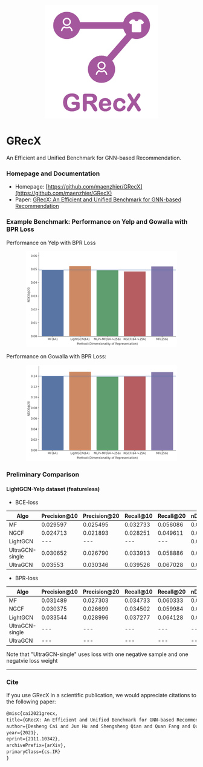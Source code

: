 <p align="center">
<img src="GRecX_LOGO_SQUARE.png" width="300"/>
</p>

# GRecX
An Efficient and Unified Benchmark for GNN-based Recommendation.

### Homepage and Documentation

+ Homepage: [https://github.com/maenzhier/GRecX](https://github.com/maenzhier/GRecX)
+ Paper: [GRecX: An Efficient and Unified Benchmark for GNN-based Recommendation](https://arxiv.org/pdf/2111.10342.pdf)


### Example Benchmark: Performance on Yelp and Gowalla with BPR Loss

Performance on Yelp with BPR Loss
<p align="center">
<img src="plots/bpr_yelp.png" width="400"/>
</p>


Performance on Gowalla with BPR Loss:
<p align="center">
<img src="plots/bpr_gowalla.png" width="400"/>
</p>



### Preliminary Comparison


#### LightGCN-Yelp dataset (featureless)

[comment]: <> (| Algo | nDCG@20 | recall@20 | precision@20 |)

[comment]: <> (| --- | --- | --- | --- | )

[comment]: <> (| NGCF | 0.04118 | 0.02302 | 0.05034 |)

[comment]: <> (| lightGCN| 0.05260 | 0.06397 | 0.02876 |)

[comment]: <> (| UltraGCN &#40;oc&#41; | 0.03408 | 0.04154 | 0.01928 |)

[comment]: <> (| our-UltraGCN | 0.03540 | --- | --- |)

[comment]: <> (Note that: oc means orignal code with negative_num=1  and negative_weight=1. )

* BCE-loss

[comment]: <> (| Algo | nDCG@5 | nDCG@10 | nDCG@15 | nDCG@20 |)

[comment]: <> (| --- | --- | --- | --- | --- |)

[comment]: <> (| MF| 0.031168 | 0.033510 | 0.037817 | 0.042061 &#40;epoch:1300&#41; |)

[comment]: <> (| our-lightGCN| 0.034872 | 0.037350 | 0.041520 | 0.045872 &#40;epoch:1300&#41; |)

| Algo | Precision@10 | Precision@20 | Recall@10 | Recall@20 | nDCG@10 | nDCG@20 |
| --- | --- | --- | --- | --- | --- | --- |
| MF |  0.029597 | 0.025495 | 0.032733 | 0.056086 | 0.037332  | 0.045805 |
| NGCF | 0.024713 | 0.021893 | 0.028251 | 0.049611 | 0.031357 | 0.039549 |
| LightGCN | --- | --- | --- | --- | 0.037350 | 0.045872 |
| UltraGCN-single | 0.030652 |  0.026790 | 0.033913 | 0.058886 | 0.038576 | 0.047766 |
| UltraGCN | 0.03553 |  0.030346 | 0.039526 | 0.067028 | 0.045365 | 0.055376 |

* BPR-loss

[comment]: <> (| Algo | nDCG@5 | nDCG@10 | nDCG@15 | nDCG@20 |)

[comment]: <> (| --- | --- | --- | --- | --- |)

[comment]: <> (| MF| 0.034672 | 0.037321 | 0.041864 | 0.046112 |)

[comment]: <> (| our-lightGCN| 0.040223 | 0.042649 | 0.047568 | 0.052569 &#40;epoch:760&#41; |)


| Algo | Precision@10 | Precision@20 | Recall@10 | Recall@20 | nDCG@10 | nDCG@20 |
| --- | --- | --- | --- | --- | --- | --- |
| MF |  0.031489 | 0.027303 | 0.034733 | 0.060333 | 0.040103 | 0.049406 |
| NGCF | 0.030375 | 0.026699 | 0.034502 | 0.059984 | 0.038732 | 0.048351 |
| LightGCN | 0.033544 | 0.028996 | 0.037277 | 0.064128 | 0.042907 | 0.052667 |
| UltraGCN-single | --- | --- | --- | --- | --- | --- |
| UltraGCN | --- | --- | --- | --- | --- | --- |

Note that "UltraGCN-single" uses loss with one negative sample and one negatvie loss weight

***

[comment]: <> (#### LightGCN-Gowalla dataset &#40;featureless&#41;)

[comment]: <> (| Algo | nDCG@20 | recall@20 | precision@20 |)

[comment]: <> (| --- | --- | --- | --- | )

[comment]: <> (| NGCF | 0.11804 | 0.14375 | 0.04404 |)

[comment]: <> (| lightGCN| 0.15271 | 0.17801 | 0.05474 |)

[comment]: <> (| UltraGCN &#40;oc&#41; | 0.10846 | 0.12202 | 0.03826 |)

[comment]: <> (Note that: oc means orignal code with negative_num=1  and negative_weight=1.)


[comment]: <> (* BCE-loss)

[comment]: <> (| Algo | nDCG@5 | nDCG@10 | nDCG@15 | nDCG@20 |)

[comment]: <> (| --- | --- | --- | --- | --- |)

[comment]: <> (| MF| --- | --- | --- | 0.1298 |)

[comment]: <> (| our-lightGCN| --- | --- | --- | 0.1300 |)


[comment]: <> (* BPR-loss)

[comment]: <> (| Algo | nDCG@5 | nDCG@10 | nDCG@15 | nDCG@20 |)

[comment]: <> (| --- | --- | --- | --- | --- |)

[comment]: <> (| MF| 0.116182 | 0.117339 | 0.123564 | 0.1400 |)

[comment]: <> (| our-lightGCN| --- | --- | --- | 0.1485 |)


[comment]: <> (#### LightGCN-Amazon-book dataset &#40;featureless&#41;)



### Cite

If you use GRecX in a scientific publication, we would appreciate citations to the following paper:

```html
@misc{cai2021grecx,
title={GRecX: An Efficient and Unified Benchmark for GNN-based Recommendation},
author={Desheng Cai and Jun Hu and Shengsheng Qian and Quan Fang and Quan Zhao and Changsheng Xu},
year={2021},
eprint={2111.10342},
archivePrefix={arXiv},
primaryClass={cs.IR}
}
```